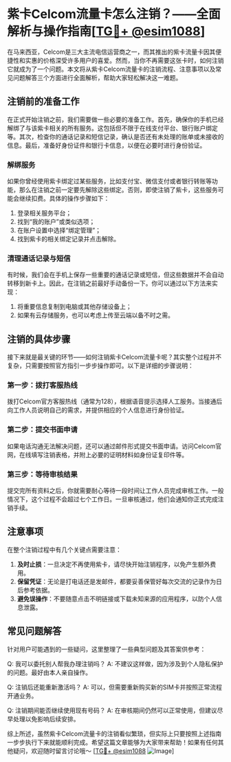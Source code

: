 # 紫卡Celcom流量卡怎么注销？——全面解析与操作指南[[TG💪+ @esim1088](https://t.me/s/esim1088)]

在马来西亚，Celcom是三大主流电信运营商之一，而其推出的紫卡流量卡因其便捷性和实惠的价格深受许多用户的喜爱。然而，当你不再需要这张卡时，如何注销它就成为了一个问题。本文将从紫卡Celcom流量卡的注销流程、注意事项以及常见问题解答三个方面进行全面解析，帮助大家轻松解决这一难题。

## 注销前的准备工作

在正式开始注销之前，我们需要做一些必要的准备工作。首先，确保你的手机已经解绑了与该紫卡相关的所有服务。这包括但不限于在线支付平台、银行账户绑定等。其次，检查你的通话记录和短信记录，确认是否还有未处理的账单或未接收的信息。最后，准备好身份证件和银行卡信息，以便在必要时进行身份验证。

### 解绑服务

如果你曾经使用紫卡绑定过某些服务，比如支付宝、微信支付或者银行转账等功能，那么在注销之前一定要先解除这些绑定。否则，即使注销了紫卡，这些服务可能会继续扣费。具体的操作步骤如下：

1. 登录相关服务平台；
2. 找到“我的账户”或类似选项；
3. 在账户设置中选择“绑定管理”；
4. 找到紫卡的相关绑定记录并点击解除。

### 清理通话记录与短信

有时候，我们会在手机上保存一些重要的通话记录或短信，但这些数据并不会自动转移到新卡上。因此，在注销之前最好手动备份一下。你可以通过以下方法来实现：

1. 将重要信息复制到电脑或其他存储设备上；
2. 如果有云存储服务，也可以考虑上传至云端以备不时之需。

## 注销的具体步骤

接下来就是最关键的环节——如何注销紫卡Celcom流量卡呢？其实整个过程并不复杂，只需要按照官方指引一步步操作即可。以下是详细的步骤说明：

### 第一步：拨打客服热线

拨打Celcom官方客服热线（通常为128），根据语音提示选择人工服务。当接通后向工作人员说明自己的需求，并提供相应的个人信息进行身份验证。

### 第二步：提交书面申请

如果电话沟通无法解决问题，还可以通过邮件形式提交书面申请。访问Celcom官网，在线填写注销表格，并附上必要的证明材料如身份证复印件等。

### 第三步：等待审核结果

提交完所有资料之后，你就需要耐心等待一段时间让工作人员完成审核工作。一般情况下，这个过程不会超过七个工作日。一旦审核通过，他们会通知你正式完成注销手续。

## 注意事项

在整个注销过程中有几个关键点需要注意：

1. **及时止损**：一旦决定不再使用紫卡，请尽快开始注销程序，以免产生额外费用。
2. **保留凭证**：无论是打电话还是发邮件，都要妥善保管好每次交流的记录作为日后参考依据。
3. **避免误操作**：不要随意点击不明链接或下载未知来源的应用程序，以防个人信息泄露。

## 常见问题解答

针对用户可能遇到的一些疑问，这里整理了一些典型问题及其答案供参考：

Q: 我可以委托别人帮我办理注销吗？
A: 不建议这样做，因为涉及到个人隐私保护的问题。最好由本人亲自操作。

Q: 注销后还能重新激活吗？
A: 可以，但需要重新购买新的SIM卡并按照正常流程开通业务。

Q: 注销期间能否继续使用现有号码？
A: 在审核期间仍然可以正常使用，但建议尽早处理以免影响后续安排。

综上所述，虽然紫卡Celcom流量卡的注销看似繁琐，但实际上只要按照上述指南一步步执行下来就能顺利完成。希望这篇文章能够为大家带来帮助！如果有任何其他疑问，欢迎随时留言讨论哦～ [[TG💪+ @esim1088](https://t.me/s/esim1088) ![Image](https://i.postimg.cc/4NQfJmqS/Snipaste-2025-05-13-00-14-12.png)]